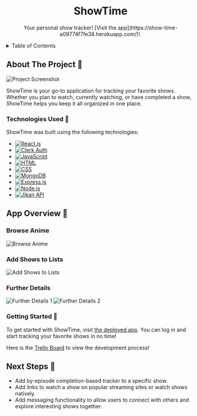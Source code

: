 <!-- PROJECT LOGO -->
<div align="center">
  <h1 align="center">ShowTime</h1>
  <p align="center">
    Your personal show tracker! [Visit the app](https://show-time-a09774f7fe38.herokuapp.com/)!.
  </p>
</div>

<!-- TABLE OF CONTENTS -->
<details>
  <summary>Table of Contents</summary>
  <ol>
    <li><a href="#about-the-project">About The Project</a></li>
    <li><a href="#technologies-used">Technologies Used</a></li>
    <li><a href="#app-overview">App Overview</a></li>
    <li><a href="#getting-started">Getting Started</a></li>
    <li><a href="#next-steps">Next Steps</a></li>
  </ol>
</details>

## About The Project 📝

![Project Screenshot](https://i.imgur.com/sIhqpiO.png)

ShowTime is your go-to application for tracking your favorite shows. Whether you plan to watch, currently watching, or have completed a show, ShowTime helps you keep it all organized in one place.

### Technologies Used 🔧

ShowTime was built using the following technologies:

- [![React.js](https://img.shields.io/badge/-React.js-61DAFB?logo=react&logoColor=white&style=for-the-badge)](https://reactjs.org/)
- [![Clerk Auth](https://img.shields.io/badge/-Clerk_Auth-21B573?style=for-the-badge)](https://www.clerk.dev/)
- [![JavaScript](https://img.shields.io/badge/-JavaScript-F7DF1E?logo=javascript&logoColor=black&style=for-the-badge)](https://developer.mozilla.org/en-US/docs/Web/JavaScript)
- [![HTML](https://img.shields.io/badge/-HTML-E34F26?logo=html5&logoColor=white&style=for-the-badge)](https://developer.mozilla.org/en-US/docs/Web/HTML)
- [![CSS](https://img.shields.io/badge/-CSS-1572B6?logo=css3&logoColor=white&style=for-the-badge)](https://developer.mozilla.org/en-US/docs/Web/CSS)
- [![MongoDB](https://img.shields.io/badge/-MongoDB-47A248?logo=mongodb&logoColor=white&style=for-the-badge)](https://www.mongodb.com/)
- [![Express.js](https://img.shields.io/badge/-Express.js-000000?logo=express&logoColor=white&style=for-the-badge)](https://expressjs.com/)
- [![Node.js](https://img.shields.io/badge/-Node.js-339933?logo=node.js&logoColor=white&style=for-the-badge)](https://nodejs.org/)
- [![Jikan API](https://img.shields.io/badge/-Jikan_API-00A495?style=for-the-badge)](https://jikan.moe/)



## App Overview 📱

### Browse Anime
![Browse Anime](https://i.imgur.com/hw0QSfi.png)

### Add Shows to Lists
![Add Shows to Lists](https://i.imgur.com/4soUvft.png)

### Further Details
![Further Details 1](https://i.imgur.com/CFnPVa1.png)
![Further Details 2](https://i.imgur.com/svB8kY5.png)

### Getting Started 🌱

To get started with ShowTime, visit [the deployed app](https://show-time-a09774f7fe38.herokuapp.com/). You can log in and start tracking your favorite shows in no time!

Here is the [Trello Board](https://trello.com/b/e8SpOaI8/show-tracker) to view the development process!

## Next Steps 🚀

- Add by-episode completion-based tracker to a specific show.
- Add links to watch a show on popular streaming sites or watch shows natively.
- Add messaging functionality to allow users to connect with others and explore interesting shows together.
